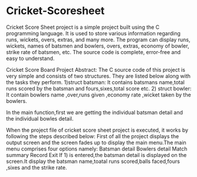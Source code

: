 # Cricket-Scoresheet
Cricket Score Sheet project is a simple project built using the C programming language. It is used to store various information regarding runs, wickets, overs, extras, and many more. The program can display runs, wickets, names of batsmen and bowlers, overs, extras, economy of bowler, strike rate of batsmen, etc. The source code is complete, error-free and easy to understand.

Cricket Score Board Project Abstract: The C source code of this project is very simple and consists of two structures. They are listed below along with the tasks they perform. 1)struct batsman: It contains batsmans name,total runs scored by the batsman and fours,sixes,total score etc. 2) struct bowler: It contain bowlers name ,over,runs given ,economy rate ,wicket taken by the bowlers.

In the main function,first we are getting the individual batsman detail and the individual bowles detail.

When the project file of cricket score sheet project is executed, it works by following the steps described below: First of all the project displays the output screen and the screen fades up to display the main menu.The main menu comprises four options namely: Batsman detail Bowlers detail Match summary Record Exit If 1) is entered,the batsman detail is displayed on the screen.It display the batsman name,toatal runs scored,balls faced,fours ,sixes and the strike rate.
